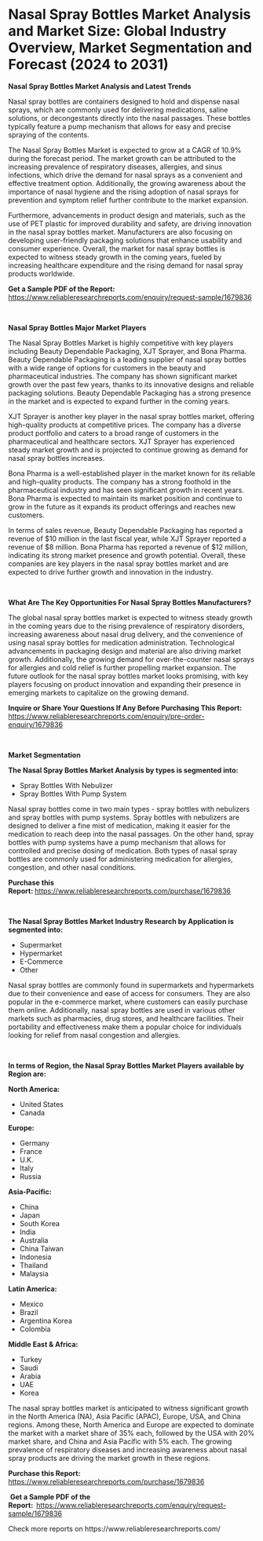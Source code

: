 <p><h1>Nasal Spray Bottles Market Analysis and Market Size: Global Industry Overview, Market Segmentation and Forecast (2024 to 2031)</h1></p><p><strong>Nasal Spray Bottles Market Analysis and Latest Trends</strong></p>
<p><p>Nasal spray bottles are containers designed to hold and dispense nasal sprays, which are commonly used for delivering medications, saline solutions, or decongestants directly into the nasal passages. These bottles typically feature a pump mechanism that allows for easy and precise spraying of the contents.</p><p>The Nasal Spray Bottles Market is expected to grow at a CAGR of 10.9% during the forecast period. The market growth can be attributed to the increasing prevalence of respiratory diseases, allergies, and sinus infections, which drive the demand for nasal sprays as a convenient and effective treatment option. Additionally, the growing awareness about the importance of nasal hygiene and the rising adoption of nasal sprays for prevention and symptom relief further contribute to the market expansion.</p><p>Furthermore, advancements in product design and materials, such as the use of PET plastic for improved durability and safety, are driving innovation in the nasal spray bottles market. Manufacturers are also focusing on developing user-friendly packaging solutions that enhance usability and consumer experience. Overall, the market for nasal spray bottles is expected to witness steady growth in the coming years, fueled by increasing healthcare expenditure and the rising demand for nasal spray products worldwide.</p></p>
<p><strong>Get a Sample PDF of the Report:&nbsp;</strong> <a href="https://www.reliableresearchreports.com/enquiry/request-sample/1679836">https://www.reliableresearchreports.com/enquiry/request-sample/1679836</a></p>
<p>&nbsp;</p>
<p><strong>Nasal Spray Bottles Major Market Players</strong></p>
<p><p>The Nasal Spray Bottles Market is highly competitive with key players including Beauty Dependable Packaging, XJT Sprayer, and Bona Pharma. Beauty Dependable Packaging is a leading supplier of nasal spray bottles with a wide range of options for customers in the beauty and pharmaceutical industries. The company has shown significant market growth over the past few years, thanks to its innovative designs and reliable packaging solutions. Beauty Dependable Packaging has a strong presence in the market and is expected to expand further in the coming years.</p><p>XJT Sprayer is another key player in the nasal spray bottles market, offering high-quality products at competitive prices. The company has a diverse product portfolio and caters to a broad range of customers in the pharmaceutical and healthcare sectors. XJT Sprayer has experienced steady market growth and is projected to continue growing as demand for nasal spray bottles increases.</p><p>Bona Pharma is a well-established player in the market known for its reliable and high-quality products. The company has a strong foothold in the pharmaceutical industry and has seen significant growth in recent years. Bona Pharma is expected to maintain its market position and continue to grow in the future as it expands its product offerings and reaches new customers.</p><p>In terms of sales revenue, Beauty Dependable Packaging has reported a revenue of $10 million in the last fiscal year, while XJT Sprayer reported a revenue of $8 million. Bona Pharma has reported a revenue of $12 million, indicating its strong market presence and growth potential. Overall, these companies are key players in the nasal spray bottles market and are expected to drive further growth and innovation in the industry.</p></p>
<p>&nbsp;</p>
<p><strong>What Are The Key Opportunities For Nasal Spray Bottles Manufacturers?</strong></p>
<p><p>The global nasal spray bottles market is expected to witness steady growth in the coming years due to the rising prevalence of respiratory disorders, increasing awareness about nasal drug delivery, and the convenience of using nasal spray bottles for medication administration. Technological advancements in packaging design and material are also driving market growth. Additionally, the growing demand for over-the-counter nasal sprays for allergies and cold relief is further propelling market expansion. The future outlook for the nasal spray bottles market looks promising, with key players focusing on product innovation and expanding their presence in emerging markets to capitalize on the growing demand.</p></p>
<p><strong>Inquire or Share Your Questions If Any Before Purchasing This Report:</strong> <a href="https://www.reliableresearchreports.com/enquiry/pre-order-enquiry/1679836">https://www.reliableresearchreports.com/enquiry/pre-order-enquiry/1679836</a></p>
<p>&nbsp;</p>
<p><strong>Market Segmentation</strong></p>
<p><strong>The Nasal Spray Bottles Market Analysis by types is segmented into:</strong></p>
<p><ul><li>Spray Bottles With Nebulizer</li><li>Spray Bottles With Pump System</li></ul></p>
<p><p>Nasal spray bottles come in two main types - spray bottles with nebulizers and spray bottles with pump systems. Spray bottles with nebulizers are designed to deliver a fine mist of medication, making it easier for the medication to reach deep into the nasal passages. On the other hand, spray bottles with pump systems have a pump mechanism that allows for controlled and precise dosing of medication. Both types of nasal spray bottles are commonly used for administering medication for allergies, congestion, and other nasal conditions.</p></p>
<p><strong>Purchase this Report:&nbsp;</strong><a href="https://www.reliableresearchreports.com/purchase/1679836">https://www.reliableresearchreports.com/purchase/1679836</a></p>
<p>&nbsp;</p>
<p><strong>The Nasal Spray Bottles Market Industry Research by Application is segmented into:</strong></p>
<p><ul><li>Supermarket</li><li>Hypermarket</li><li>E-Commerce</li><li>Other</li></ul></p>
<p><p>Nasal spray bottles are commonly found in supermarkets and hypermarkets due to their convenience and ease of access for consumers. They are also popular in the e-commerce market, where customers can easily purchase them online. Additionally, nasal spray bottles are used in various other markets such as pharmacies, drug stores, and healthcare facilities. Their portability and effectiveness make them a popular choice for individuals looking for relief from nasal congestion and allergies.</p></p>
<p>&nbsp;</p>
<p><strong>In terms of Region, the Nasal Spray Bottles Market Players available by Region are:</strong></p>
<p>
    <p> <strong> North America: </strong>
        <ul>
            <li>United States</li>
            <li>Canada</li>
        </ul>
        </p> 
    <p> <strong> Europe: </strong>
        <ul>
            <li>Germany</li>
            <li>France</li>
            <li>U.K.</li>
            <li>Italy</li>
            <li>Russia</li>
        </ul>
        </p> 
    <p> <strong> Asia-Pacific: </strong>
        <ul>
            <li>China</li>
            <li>Japan</li>
            <li>South Korea</li>
            <li>India</li>
            <li>Australia</li>
            <li>China Taiwan</li>
            <li>Indonesia</li>
            <li>Thailand</li>
            <li>Malaysia</li>
        </ul>
        </p> 
    <p> <strong> Latin America: </strong>
        <ul>
            <li>Mexico</li>
            <li>Brazil</li>
            <li>Argentina Korea</li>
            <li>Colombia</li>
        </ul>
        </p> 
    <p> <strong> Middle East & Africa: </strong>
        <ul>
            <li>Turkey</li>
            <li>Saudi</li>
            <li>Arabia</li>
            <li>UAE</li>
            <li>Korea</li>
        </ul>
    </p>
    </p>
<p><p>The nasal spray bottles market is anticipated to witness significant growth in the North America (NA), Asia Pacific (APAC), Europe, USA, and China regions. Among these, North America and Europe are expected to dominate the market with a market share of 35% each, followed by the USA with 20% market share, and China and Asia Pacific with 5% each. The growing prevalence of respiratory diseases and increasing awareness about nasal spray products are driving the market growth in these regions.</p></p>
<p><strong>Purchase this Report: </strong><a href="https://www.reliableresearchreports.com/purchase/1679836">https://www.reliableresearchreports.com/purchase/1679836</a></p>
<p>&nbsp;<strong>Get a Sample PDF of the Report:&nbsp;&nbsp;</strong><a href="https://www.reliableresearchreports.com/enquiry/request-sample/1679836">https://www.reliableresearchreports.com/enquiry/request-sample/1679836</a></p>
<p><strong></strong></p>
<p>Check more reports on https://www.reliableresearchreports.com/</p>